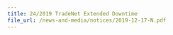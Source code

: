 ```yaml
---
title: 24/2019 TradeNet Extended Downtime  
file_url: /news-and-media/notices/2019-12-17-N.pdf
---
```

